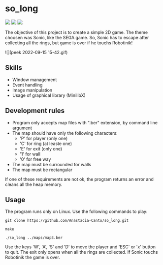 # so_long

<img src="https://img.shields.io/badge/graphics-MinilibX-0000FF"> <img src="https://img.shields.io/badge/OS-Linux-0000FF"> <img src="https://img.shields.io/badge/game-2D-0000FF">

The objective of this project is to create a simple 2D game. The theme choosen was Sonic, like the SEGA game.
So, Sonic has to escape after collecting all the rings, but game is over if he touchs Robotinik!

![](peek 2022-09-15 15-42.gif)

## Skills

 - Window management
 - Event handling
 - Image manipulation
 - Usage of graphical library (MinilibX)
 
 
## Development rules

 - Program only accepts map files with ".ber" extension, by command line argument
 - The map should have only the following characters:
    - 'P' for player (only one)
    - 'C' for ring (at leaste one)
    - 'E' for exit (only one)
    - '1' for wall
    - '0' for free way
  - The map must be surrounded for walls
  - The map must be rectangular
 
 If one of these requirements are not ok, the program returns an error and cleans all the heap memory.
 
## Usage

The program runs only on Linux. Use the following commands to play:

```
git clone https://github.com/Anastacia-Canto/so_long.git

make

./so_long ../maps/map3.ber

```


Use the keys 'W', 'A', 'S' and 'D' to move the player and 'ESC' or 'x' button to quit.
The exit only opens when all the rings are collected. If Sonic touchs Robotinik the game is over.
